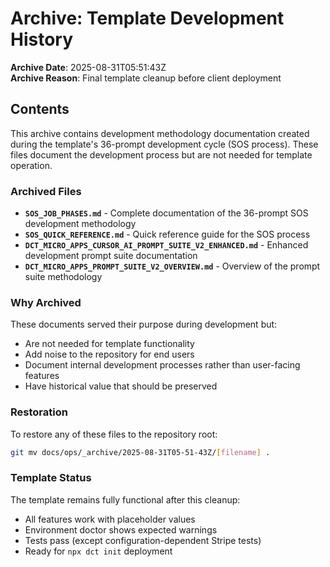 # Archive: Template Development History

**Archive Date**: 2025-08-31T05:51:43Z  
**Archive Reason**: Final template cleanup before client deployment

## Contents

This archive contains development methodology documentation created during the template's 36-prompt development cycle (SOS process). These files document the development process but are not needed for template operation.

### Archived Files

- **`SOS_JOB_PHASES.md`** - Complete documentation of the 36-prompt SOS development methodology
- **`SOS_QUICK_REFERENCE.md`** - Quick reference guide for the SOS process
- **`DCT_MICRO_APPS_CURSOR_AI_PROMPT_SUITE_V2_ENHANCED.md`** - Enhanced development prompt suite documentation
- **`DCT_MICRO_APPS_PROMPT_SUITE_V2_OVERVIEW.md`** - Overview of the prompt suite methodology

### Why Archived

These documents served their purpose during development but:

- Are not needed for template functionality
- Add noise to the repository for end users
- Document internal development processes rather than user-facing features
- Have historical value that should be preserved

### Restoration

To restore any of these files to the repository root:

```bash
git mv docs/ops/_archive/2025-08-31T05-51-43Z/[filename] .
```

### Template Status

The template remains fully functional after this cleanup:

- All features work with placeholder values
- Environment doctor shows expected warnings
- Tests pass (except configuration-dependent Stripe tests)
- Ready for `npx dct init` deployment

